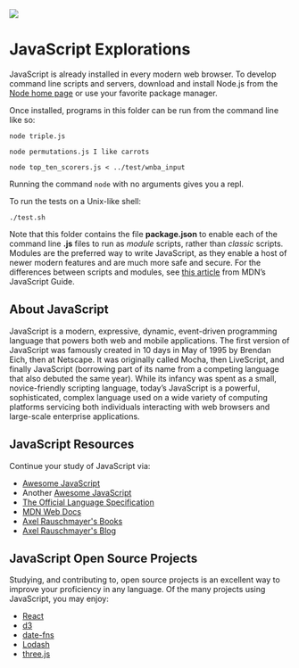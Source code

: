 <img src="https://raw.githubusercontent.com/rtoal/ple/main/docs/resources/javascript-logo-64.png">

# JavaScript Explorations

JavaScript is already installed in every modern web browser. To develop command line scripts and servers, download and install Node.js from the [Node home page](https://nodejs.org) or use your favorite package manager.

Once installed, programs in this folder can be run from the command line like so:

```
node triple.js
```

```
node permutations.js I like carrots
```

```
node top_ten_scorers.js < ../test/wnba_input
```

Running the command `node` with no arguments gives you a repl.

To run the tests on a Unix-like shell:

```
./test.sh
```

Note that this folder contains the file **package.json** to enable each of the command line **.js** files to run as _module_ scripts, rather than _classic_ scripts. Modules are the preferred way to write JavaScript, as they enable a host of newer modern features and are much more safe and secure. For the differences between scripts and modules, see [this article](https://developer.mozilla.org/en-US/docs/Web/JavaScript/Guide/Modules) from MDN’s JavaScript Guide.

## About JavaScript

JavaScript is a modern, expressive, dynamic, event-driven programming language that powers both web and mobile applications. The first version of JavaScript was famously created in 10 days in May of 1995 by Brendan Eich, then at Netscape. It was originally called Mocha, then LiveScript, and finally JavaScript (borrowing part of its name from a competing language that also debuted the same year). While its infancy was spent as a small, novice-friendly scripting language, today’s JavaScript is a powerful, sophisticated, complex language used on a wide variety of computing platforms servicing both individuals interacting with web browsers and large-scale enterprise applications.

## JavaScript Resources

Continue your study of JavaScript via:

- [Awesome JavaScript](https://github.com/sorrycc/awesome-javascript)
- Another [Awesome JavaScript](https://js.libhunt.com/)
- [The Official Language Specification](https://tc39.es/ecma262/)
- [MDN Web Docs](https://developer.mozilla.org/en-US/docs/Web)
- [Axel Rauschmayer's Books](https://exploringjs.com/)
- [Axel Rauschmayer's Blog](http://www.2ality.com/)

## JavaScript Open Source Projects

Studying, and contributing to, open source projects is an excellent way to improve your proficiency in any language. Of the many projects using JavaScript, you may enjoy:

- [React](https://github.com/facebook/react)
- [d3](https://github.com/mbostock/d3)
- [date-fns](https://github.com/date-fns/date-fns)
- [Lodash](https://github.com/lodash/lodash)
- [three.js](https://github.com/mrdoob/three.js)
